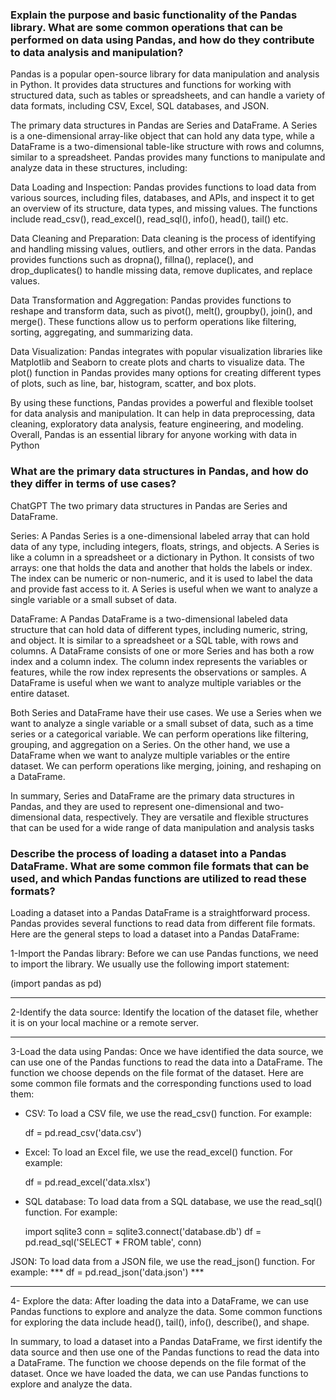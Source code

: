 ### Explain the purpose and basic functionality of the Pandas library. What are some common operations that can be performed on data using Pandas, and how do they contribute to data analysis and manipulation?

Pandas is a popular open-source library for data manipulation and analysis in Python. It provides data structures and functions for working with structured data, such as tables or spreadsheets, and can handle a variety of data formats, including CSV, Excel, SQL databases, and JSON.

The primary data structures in Pandas are Series and DataFrame. A Series is a one-dimensional array-like object that can hold any data type, while a DataFrame is a two-dimensional table-like structure with rows and columns, similar to a spreadsheet. Pandas provides many functions to manipulate and analyze data in these structures, including:

Data Loading and Inspection: Pandas provides functions to load data from various sources, including files, databases, and APIs, and inspect it to get an overview of its structure, data types, and missing values. The functions include read_csv(), read_excel(), read_sql(), info(), head(), tail() etc.

Data Cleaning and Preparation: Data cleaning is the process of identifying and handling missing values, outliers, and other errors in the data. Pandas provides functions such as dropna(), fillna(), replace(), and drop_duplicates() to handle missing data, remove duplicates, and replace values.

Data Transformation and Aggregation: Pandas provides functions to reshape and transform data, such as pivot(), melt(), groupby(), join(), and merge(). These functions allow us to perform operations like filtering, sorting, aggregating, and summarizing data.

Data Visualization: Pandas integrates with popular visualization libraries like Matplotlib and Seaborn to create plots and charts to visualize data. The plot() function in Pandas provides many options for creating different types of plots, such as line, bar, histogram, scatter, and box plots.

By using these functions, Pandas provides a powerful and flexible toolset for data analysis and manipulation. It can help in data preprocessing, data cleaning, exploratory data analysis, feature engineering, and modeling. Overall, Pandas is an essential library for anyone working with data in Python


### What are the primary data structures in Pandas, and how do they differ in terms of use cases?
ChatGPT
The two primary data structures in Pandas are Series and DataFrame.

Series: A Pandas Series is a one-dimensional labeled array that can hold data of any type, including integers, floats, strings, and objects. A Series is like a column in a spreadsheet or a dictionary in Python. It consists of two arrays: one that holds the data and another that holds the labels or index. The index can be numeric or non-numeric, and it is used to label the data and provide fast access to it. A Series is useful when we want to analyze a single variable or a small subset of data.

DataFrame: A Pandas DataFrame is a two-dimensional labeled data structure that can hold data of different types, including numeric, string, and object. It is similar to a spreadsheet or a SQL table, with rows and columns. A DataFrame consists of one or more Series and has both a row index and a column index. The column index represents the variables or features, while the row index represents the observations or samples. A DataFrame is useful when we want to analyze multiple variables or the entire dataset.

Both Series and DataFrame have their use cases. We use a Series when we want to analyze a single variable or a small subset of data, such as a time series or a categorical variable. We can perform operations like filtering, grouping, and aggregation on a Series. On the other hand, we use a DataFrame when we want to analyze multiple variables or the entire dataset. We can perform operations like merging, joining, and reshaping on a DataFrame.

In summary, Series and DataFrame are the primary data structures in Pandas, and they are used to represent one-dimensional and two-dimensional data, respectively. They are versatile and flexible structures that can be used for a wide range of data manipulation and analysis tasks

### Describe the process of loading a dataset into a Pandas DataFrame. What are some common file formats that can be used, and which Pandas functions are utilized to read these formats?

Loading a dataset into a Pandas DataFrame is a straightforward process. Pandas provides several functions to read data from different file formats. Here are the general steps to load a dataset into a Pandas DataFrame:

1-Import the Pandas library: Before we can use Pandas functions, we need to import the library. We usually use the following import statement:

(import pandas as pd) 
***
2-Identify the data source: Identify the location of the dataset file, whether it is on your local machine or a remote server.
***
3-Load the data using Pandas: Once we have identified the data source, we can use one of the Pandas functions to read the data into a DataFrame. The function we choose depends on the file format of the dataset. Here are some common file formats and the corresponding functions used to load them:

* CSV: To load a CSV file, we use the read_csv() function. For example:

   df = pd.read_csv('data.csv')

* Excel: To load an Excel file, we use the read_excel() function. For example:

   df = pd.read_excel('data.xlsx')

* SQL database: To load data from a SQL database, we use the read_sql() function. 
For example:

   import sqlite3
   conn = sqlite3.connect('database.db')
   df = pd.read_sql('SELECT * FROM table', conn) 

JSON: To load data from a JSON file, we use the read_json() function. For example:
*** df = pd.read_json('data.json') *** 
***
4- Explore the data: After loading the data into a DataFrame, we can use Pandas functions to explore and analyze the data. Some common functions for exploring the data include head(), tail(), info(), describe(), and shape.

In summary, to load a dataset into a Pandas DataFrame, we first identify the data source and then use one of the Pandas functions to read the data into a DataFrame. The function we choose depends on the file format of the dataset. Once we have loaded the data, we can use Pandas functions to explore and analyze the data.